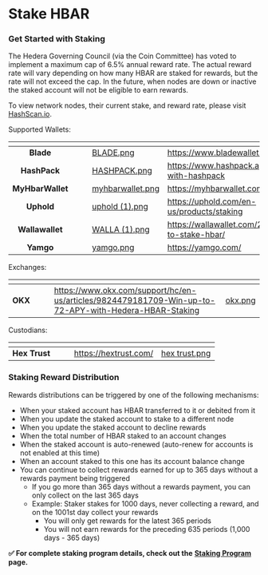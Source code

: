 # Stake HBAR

### Get Started with Staking

The Hedera Governing Council (via the Coin Committee) has voted to implement a maximum cap of 6.5% annual reward rate. The actual reward rate will vary depending on how many HBAR are staked for rewards, but the rate will not exceed the cap. In the future, when nodes are down or inactive the staked account will not be eligible to earn rewards.

To view network nodes, their current stake, and reward rate, please visit [HashScan.io](https://hashscan.io/mainnet/nodes).

Supported Wallets:

<table data-view="cards"><thead><tr><th align="center"></th><th data-hidden></th><th data-hidden></th><th data-hidden data-card-cover data-type="files"></th><th data-hidden data-card-target data-type="content-ref"></th></tr></thead><tbody><tr><td align="center"><strong>Blade</strong></td><td></td><td></td><td><a href="../../.gitbook/assets/BLADE.png">BLADE.png</a></td><td><a href="https://www.bladewallet.io/">https://www.bladewallet.io/</a></td></tr><tr><td align="center"><strong>HashPack</strong></td><td></td><td></td><td><a href="../../.gitbook/assets/HASHPACK.png">HASHPACK.png</a></td><td><a href="https://www.hashpack.app/post/staking-with-hashpack">https://www.hashpack.app/post/staking-with-hashpack</a></td></tr><tr><td align="center"><strong>MyHbarWallet</strong></td><td></td><td></td><td><a href="../../.gitbook/assets/myhbarwallet.png">myhbarwallet.png</a></td><td><a href="https://myhbarwallet.com/">https://myhbarwallet.com/</a></td></tr><tr><td align="center"><strong>Uphold</strong></td><td></td><td></td><td><a href="../../.gitbook/assets/uphold (1).png">uphold (1).png</a></td><td><a href="https://uphold.com/en-us/products/staking">https://uphold.com/en-us/products/staking</a></td></tr><tr><td align="center"><strong>Wallawallet</strong></td><td></td><td></td><td><a href="../../.gitbook/assets/WALLA (1).png">WALLA (1).png</a></td><td><a href="https://wallawallet.com/2022/07/21/how-to-stake-hbar/">https://wallawallet.com/2022/07/21/how-to-stake-hbar/</a></td></tr><tr><td align="center"><strong>Yamgo</strong></td><td></td><td></td><td><a href="../../.gitbook/assets/yamgo.png">yamgo.png</a></td><td><a href="https://yamgo.com/">https://yamgo.com/</a></td></tr></tbody></table>

Exchanges:

<table data-view="cards"><thead><tr><th align="center"></th><th data-hidden></th><th data-hidden></th><th data-hidden data-card-target data-type="content-ref"></th><th data-hidden data-card-cover data-type="files"></th></tr></thead><tbody><tr><td align="center"><strong>OKX</strong></td><td></td><td></td><td><a href="https://www.okx.com/support/hc/en-us/articles/9824479181709-Win-up-to-72-APY-with-Hedera-HBAR-Staking">https://www.okx.com/support/hc/en-us/articles/9824479181709-Win-up-to-72-APY-with-Hedera-HBAR-Staking</a></td><td><a href="../../.gitbook/assets/okx.png">okx.png</a></td></tr></tbody></table>

Custodians:

<table data-view="cards"><thead><tr><th align="center"></th><th data-hidden></th><th data-hidden></th><th data-hidden data-card-target data-type="content-ref"></th><th data-hidden data-card-cover data-type="files"></th></tr></thead><tbody><tr><td align="center"><strong>Hex Trust</strong></td><td></td><td></td><td><a href="https://hextrust.com/">https://hextrust.com/</a></td><td><a href="../../.gitbook/assets/hex trust.png">hex trust.png</a></td></tr></tbody></table>

### **Staking Reward Distribution**

Rewards distributions can be triggered by one of the following mechanisms:

* When your staked account has HBAR transferred to it or debited from it
* When you update the staked account to stake to a different node
* When you update the staked account to decline rewards
* When the total number of HBAR staked to an account changes
* When the staked account is auto-renewed (auto-renew for accounts is not enabled at this time)
* When an account staked to this one has its account balance change
* You can continue to collect rewards earned for up to 365 days without a rewards payment being triggered
  * If you go more than 365 days without a rewards payment, you can only collect on the last 365 days
  * Example: Staker stakes for 1000 days, never collecting a reward, and on the 1001st day collect your rewards
    * You will only get rewards for the latest 365 periods
    * You will not earn rewards for the preceding 635 periods (1,000 days - 365 days)

**✅ For complete staking program details, check out the** [**Staking Program**](staking.md) **page.**
